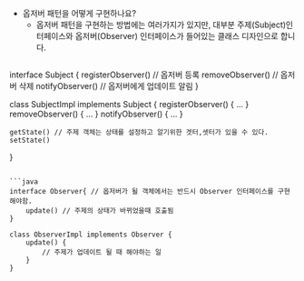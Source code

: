 - 옵저버 패턴을 어떻게 구현하나요?
	- 옵저버 패턴을 구현하는 방법에는 여러가지가 있지만, 대부분 주제(Subject)인터페이스와 옵저버(Observer) 인터페이스가 들어있는 클래스 디자인으로 합니다.
		```java
interface Subject {
	registerObserver() // 옵저버 등록
	removeObserver() // 옵저버 삭제
	notifyObserver() // 옵저버에게 업데이트 알림
}

class SubjectImpl implements Subject {
	registerObserver() { ... }
	removeObserver() { ... }
	notifyObserver() { ... }

	getState() // 주제 객체는 상태를 설정하고 알기위한 겟터,셋터가 있을 수 있다.
	setState()
}
```

```java
interface Observer{ // 옵저버가 될 객체에서는 반드시 Observer 인터페이스를 구현해야함.
	update() // 주제의 상태가 바뀌었을때 호출됨
}

class ObserverImpl implements Observer {
	update() { 
		// 주제가 업데이트 될 때 해야하는 일
	}
}
```
